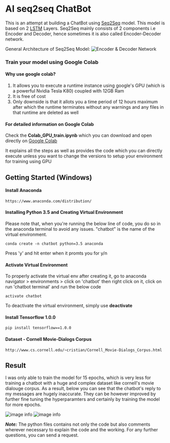 # AI seq2seq ChatBot
This is an attempt at building a ChatBot using [Seq2Seq](https://www.geeksforgeeks.org/seq2seq-model-in-machine-learning/) model. This model is based on 2 [LSTM](https://en.wikipedia.org/wiki/Long_short-term_memory) Layers. Seq2Seq mainly consists of 2 components i.e Encoder and Decoder, hence sometimes it is also called Encoder-Decoder network.

General Architecture of Seq2Seq Model:
![Encoder & Decoder Network](https://miro.medium.com/proxy/1*sO-SP58T4brE9EHazHSeGA.png)

### Train your model using Google Colab
#### Why use google colab?
1. It allows you to execute a runtime instance using google's GPU (which is a powerful Nvidia Tesla K80) coupled with 12GB Ram
2. It is free of cost
3. Only downside is that it allots you a time period of 12 hours maximum after which the runtime terminates without any warnings and any files in that runtime are deleted as well

#### For detailed information on Google Colab
Check the **Colab_GPU_train.ipynb** which you can download and open directly on [Google Colab](https://colab.research.google.com/)

It explains all the steps as well as provides the code which you can directly execute unless you want to change the versions to setup your environment for training using GPU

## Getting Started (Windows)
#### Install Anaconda
```https://www.anaconda.com/distribution/```

#### Installing Python 3.5 and Creating Virtual Environment
Please note that, when you're running the below line of code, you do so in the anaconda terminal to avoid any issues. "chatbot" is the name of the virtual environment.

```conda create -n chatbot python=3.5 anaconda ```

Press 'y' and hit enter when it promts you for y/n

#### Activate Virtual Environment
To properly activate the virtual env after creating it, go to anaconda navigator > environments > click on 'chatbot' then right click on it, click on run 'chatbot terminal' and run the below code

```activate chatbot```

To deactivate the virtual environment, simply use **deactivate**

#### Install Tensorflow 1.0.0
```pip install tensorflow==1.0.0``` 

#### Dataset - Cornell Movie-Dialogs Corpus
```http://www.cs.cornell.edu/~cristian/Cornell_Movie-Dialogs_Corpus.html```

## Result
I was only able to train the model for 15 epochs, which is very less for training a chatbot with a huge and complex dataset like cornell's movie dialouge corpus. As a result, below you can see that the chatbot's reply to my messages are hugely inaccurate. They can be however improved by further fine tuning the hyperparamters and certainly by training the model for more epochs.

![image info](images/training_result.png)
![image info](images/training_result_2.png)

_**Note:**_ The python files contains not only the code but also comments wherever necessary to explain the code and the working. For any further questions, you can send a request.

